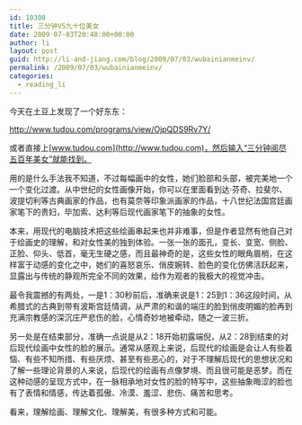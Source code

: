 ```yaml
---
id: 10308
title: 三分钟VS九十位美女
date: 2009-07-03T20:48:00+00:00
author: li
layout: post
guid: http://li-and-jiang.com/blog/2009/07/03/wubainianmeinv/
permalink: /2009/07/03/wubainianmeinv/
categories:
  - reading_li
---
```

今天在土豆上发现了一个好东东：

<http://www.tudou.com/programs/view/OjpQDS9Rv7Y/>

或者直接上[www.tudou.com](http://www.tudou.com)，然后输入“三分钟阅尽五百年美女”就能找到。

用的是什么手法我不知道，不过每幅画中的女性，她们脸部和头部，被完美地一个一个变化过渡。从中世纪的女性画像开始，你可以在里面看到达·芬奇、拉斐尔、波提切利等古典画家的作品，也有莫奈等印象派画家的作品，十八世纪法国宫廷画家笔下的贵妇，毕加索、达利等后现代画家笔下的抽象的女性。

本来，用现代的电脑技术把这些绘画串起来也并非难事，但是作者显然有他自己对于绘画史的理解，和对女性美的独到体验。一张一张的面孔，变长、变宽、侧脸、正脸、仰头、低首，毫无生硬之感，而且最神奇的是，这些女性的眼角眉梢，在这样富于动感的变化之中，她们的喜怒哀乐、俏皮婉转、脸色的变化仿佛活跃起来，显露出与传统的静观所完全不同的效果，给作为观者的我极大的视觉冲击。

最令我震撼的有两处，一是1：30秒前后，准确来说是1：25到1：36这段时间，从希腊式的古典到带有波斯宫廷情调，从严肃的和谐的端庄的脸到俏皮明媚的脸再到充满宗教感的深沉庄严悲伤的脸，心情奇妙地被牵动，随之一波三折。

另一处是在结束部分，准确一点说是从2：18开始初露端倪，从2：28到结束的对后现代绘画中女性的脸的展示。通常从感观上来说，后现代的绘画是会让人有些着恼、有些不知所措、有些厌烦、甚至有些恶心的，对于不理解后现代的思想状况和了解一些理论背景的人来说，后现代的绘画有点像梦境、而且很可能是恶梦。而在这种动感的呈现方式中，在一脉相承地对女性的脸的特写中，这些抽象晦涩的脸也有了表情和情感，传达着孤傲、冷漠、羞涩、悲伤、痛苦和思考。

看来，理解绘画、理解文化、理解美，有很多种方式和可能。